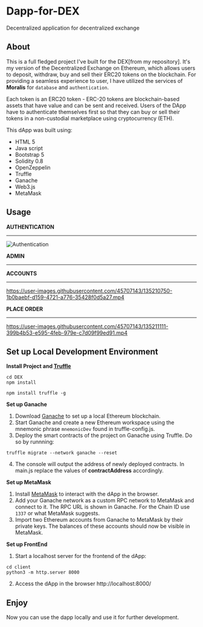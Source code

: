# Dapp-for-DEX
Decentralized application for decentralized exchange

## About
This is a full fledged project I've built for the DEX[from my repository]. It's my version of the Decentralized Exchange on Ethereum, which allows users to deposit, withdraw, buy and sell their ERC20 tokens on the blockchain. For providing a seamless experience to user, I have utilized the services of **Moralis** for ```database``` and ```authentication```.

Each token is an ERC20 token - ERC-20 tokens are blockchain-based assets that have value and can be sent and received. Users of the DApp have to authenticate themselves first so that they can buy or sell their tokens in a non-custodial marketplace using cryptocurrency (ETH).


This dApp was built using:

* HTML 5
* Java script
* Bootstrap 5
* Solidity 0.8
* OpenZeppelin
* Truffle
* Ganache
* Web3.js
* MetaMask

## Usage
**AUTHENTICATION**
*****
![Authentication](https://user-images.githubusercontent.com/45707143/135210266-ebe4876c-e733-4a30-8de2-2a20e7aa6720.gif)

**ADMIN**
*****

**ACCOUNTS**
*****
https://user-images.githubusercontent.com/45707143/135210750-1b0baebf-d159-4721-a776-35428f0d5a27.mp4


**PLACE ORDER**
*****
https://user-images.githubusercontent.com/45707143/135211111-399b4b53-e595-4feb-979e-c7d09f99ed91.mp4


## Set up Local Development Environment
**Install Project and [Truffle](https://www.trufflesuite.com/truffle)**

```
cd DEX
npm install
```
```
npm install truffle -g
```
**Set up Ganache**
1. Download [Ganache](https://www.trufflesuite.com/ganache) to set up a local Ethereum blockchain.
2. Start Ganache and create a new Ethereum workspace using the mnemonic phrase ```mnemonicDev``` found in truffle-config.js.
3. Deploy the smart contracts of the project on Ganache using Truffle. Do so by runnning:
``` 
truffle migrate --network ganache --reset

```
4. The console will output the address of newly deployed contracts. In main.js replace the values of **contractAddress** accordingly.

**Set up MetaMask**
1. Install [MetaMask](https://metamask.io/) to interact with the dApp in the browser.
2. Add your Ganache network as a custom RPC network to MetaMask and connect to it. The RPC URL is shown in Ganache. For the Chain ID use ```1337``` or what MetaMask suggests.
3. Import two Ethereum accounts from Ganache to MetaMask by their private keys. The balances of these accounts should now be visible in MetaMask.

**Set up FrontEnd**
1. Start a localhost server for the frontend of the dApp:
```
cd client
python3 -m http.server 8000
```
2. Access the dApp in the browser http://localhost:8000/

## Enjoy
Now you can use the dapp locally and use it for further development.
